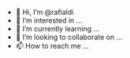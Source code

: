 - 👋 Hi, I’m @rafialdi
- 👀 I’m interested in ...
- 🌱 I’m currently learning ...
- 💞️ I’m looking to collaborate on ...
- 📫 How to reach me ...

<!---
rafialdi/rafialdi is a ✨ special ✨ repository because its `README.md` (this file) appears on your GitHub profile.
You can click the Preview link to take a look at your changes.
--->
